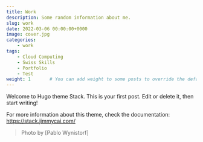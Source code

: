 ```yaml
---
title: Work
description: Some random information about me.
slug: work
date: 2022-03-06 00:00:00+0000
image: cover.jpg
categories:
    - work
tags:
    - Cloud Computing
    - Swiss Skills
    - Portfolio
    - Test
weight: 1       # You can add weight to some posts to override the default sorting (date descending)
---
```


Welcome to Hugo theme Stack. This is your first post. Edit or delete it, then start writing!

For more information about this theme, check the documentation: https://stack.jimmycai.com/


> Photo by [Pablo Wynistorf]
